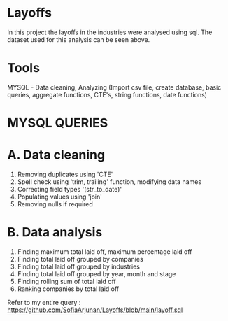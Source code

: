 # Layoffs

In this project the layoffs in the industries were analysed using sql.
The dataset used for this analysis can be seen above.


# Tools

MYSQL - Data cleaning, Analyzing
(Import csv file, create database, basic queries, aggregate functions, CTE's, string functions, date functions)


# MYSQL QUERIES
# A. Data cleaning
1. Removing duplicates using 'CTE'
2. Spell check using 'trim, trailing' function, modifying data names
3. Correcting field types '(str_to_date)'
4. Populating values using 'join'
5. Removing nulls if required

# B. Data analysis
1. Finding maximum total laid off, maximum percentage laid off
2. Finding total laid off grouped by companies
3. Finding total laid off grouped by industries
4. Finding total laid off grouped by year, month and stage
5. Finding rolling sum of total laid off
6. Ranking companies by total laid off

Refer to my entire query : https://github.com/SofiaArjunan/Layoffs/blob/main/layoff.sql

















